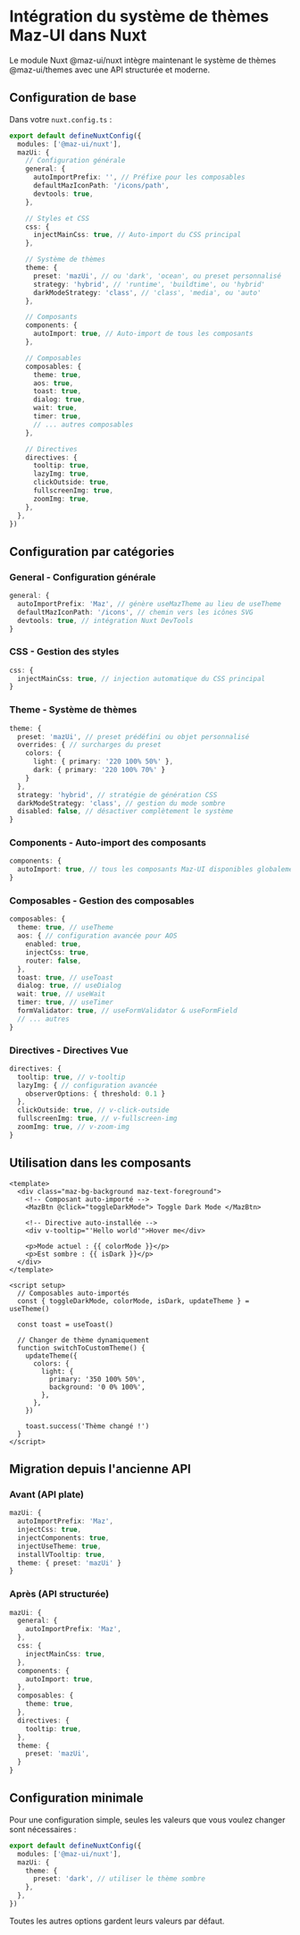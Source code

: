 # Intégration du système de thèmes Maz-UI dans Nuxt

Le module Nuxt @maz-ui/nuxt intègre maintenant le système de thèmes @maz-ui/themes avec une API structurée et moderne.

## Configuration de base

Dans votre `nuxt.config.ts` :

```typescript
export default defineNuxtConfig({
  modules: ['@maz-ui/nuxt'],
  mazUi: {
    // Configuration générale
    general: {
      autoImportPrefix: '', // Préfixe pour les composables
      defaultMazIconPath: '/icons/path',
      devtools: true,
    },

    // Styles et CSS
    css: {
      injectMainCss: true, // Auto-import du CSS principal
    },

    // Système de thèmes
    theme: {
      preset: 'mazUi', // ou 'dark', 'ocean', ou preset personnalisé
      strategy: 'hybrid', // 'runtime', 'buildtime', ou 'hybrid'
      darkModeStrategy: 'class', // 'class', 'media', ou 'auto'
    },

    // Composants
    components: {
      autoImport: true, // Auto-import de tous les composants
    },

    // Composables
    composables: {
      theme: true,
      aos: true,
      toast: true,
      dialog: true,
      wait: true,
      timer: true,
      // ... autres composables
    },

    // Directives
    directives: {
      tooltip: true,
      lazyImg: true,
      clickOutside: true,
      fullscreenImg: true,
      zoomImg: true,
    },
  },
})
```

## Configuration par catégories

### General - Configuration générale

```typescript
general: {
  autoImportPrefix: 'Maz', // génère useMazTheme au lieu de useTheme
  defaultMazIconPath: '/icons', // chemin vers les icônes SVG
  devtools: true, // intégration Nuxt DevTools
}
```

### CSS - Gestion des styles

```typescript
css: {
  injectMainCss: true, // injection automatique du CSS principal
}
```

### Theme - Système de thèmes

```typescript
theme: {
  preset: 'mazUi', // preset prédéfini ou objet personnalisé
  overrides: { // surcharges du preset
    colors: {
      light: { primary: '220 100% 50%' },
      dark: { primary: '220 100% 70%' }
    }
  },
  strategy: 'hybrid', // stratégie de génération CSS
  darkModeStrategy: 'class', // gestion du mode sombre
  disabled: false, // désactiver complètement le système
}
```

### Components - Auto-import des composants

```typescript
components: {
  autoImport: true, // tous les composants Maz-UI disponibles globalement
}
```

### Composables - Gestion des composables

```typescript
composables: {
  theme: true, // useTheme
  aos: { // configuration avancée pour AOS
    enabled: true,
    injectCss: true,
    router: false,
  },
  toast: true, // useToast
  dialog: true, // useDialog
  wait: true, // useWait
  timer: true, // useTimer
  formValidator: true, // useFormValidator & useFormField
  // ... autres
}
```

### Directives - Directives Vue

```typescript
directives: {
  tooltip: true, // v-tooltip
  lazyImg: { // configuration avancée
    observerOptions: { threshold: 0.1 }
  },
  clickOutside: true, // v-click-outside
  fullscreenImg: true, // v-fullscreen-img
  zoomImg: true, // v-zoom-img
}
```

## Utilisation dans les composants

```vue
<template>
  <div class="maz-bg-background maz-text-foreground">
    <!-- Composant auto-importé -->
    <MazBtn @click="toggleDarkMode"> Toggle Dark Mode </MazBtn>

    <!-- Directive auto-installée -->
    <div v-tooltip="'Hello world'">Hover me</div>

    <p>Mode actuel : {{ colorMode }}</p>
    <p>Est sombre : {{ isDark }}</p>
  </div>
</template>

<script setup>
  // Composables auto-importés
  const { toggleDarkMode, colorMode, isDark, updateTheme } = useTheme()

  const toast = useToast()

  // Changer de thème dynamiquement
  function switchToCustomTheme() {
    updateTheme({
      colors: {
        light: {
          primary: '350 100% 50%',
          background: '0 0% 100%',
        },
      },
    })

    toast.success('Thème changé !')
  }
</script>
```

## Migration depuis l'ancienne API

### Avant (API plate)

```typescript
mazUi: {
  autoImportPrefix: 'Maz',
  injectCss: true,
  injectComponents: true,
  injectUseTheme: true,
  installVTooltip: true,
  theme: { preset: 'mazUi' }
}
```

### Après (API structurée)

```typescript
mazUi: {
  general: {
    autoImportPrefix: 'Maz',
  },
  css: {
    injectMainCss: true,
  },
  components: {
    autoImport: true,
  },
  composables: {
    theme: true,
  },
  directives: {
    tooltip: true,
  },
  theme: {
    preset: 'mazUi',
  }
}
```

## Configuration minimale

Pour une configuration simple, seules les valeurs que vous voulez changer sont nécessaires :

```typescript
export default defineNuxtConfig({
  modules: ['@maz-ui/nuxt'],
  mazUi: {
    theme: {
      preset: 'dark', // utiliser le thème sombre
    },
  },
})
```

Toutes les autres options gardent leurs valeurs par défaut.
